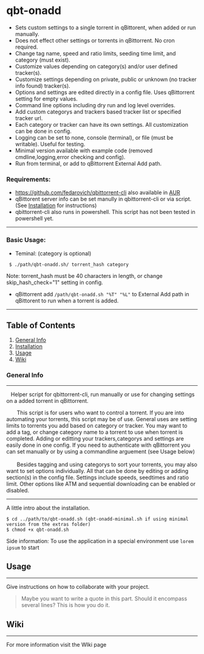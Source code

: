# qbt-onadd 
 - Sets custom settings to a single torrent in qBittorent, when added or run manually.
 - Does not effect other settings or torrents in qBittorrent. No cron required.
 - Change tag name, speed and ratio limits, seeding time limit, and category (must exist).
 - Customize values depending on category(s) and/or user defined tracker(s). 
 - Customize settings depending on private, public or unknown (no tracker info found) tracker(s).
 - Options and settings are edited directly in a config file. Uses qBittorrent setting for empty values.  
 - Command line options including dry run and log level overrides.
 - Add custom categorys and trackers based tracker list or specified tracker url. 
 - Each category or tracker can have its own settings. All customization can be done in config.  
 - Logging can be set to none, console (terminal), or file (must be writable). Useful for testing.
 - Minimal version available with example code (removed cmdline,logging,error checking and config).  
 - Run from terminal, or add to qBittorrent External Add path.
 
### Requirements:
- https://github.com/fedarovich/qbittorrent-cli  also available in [AUR](https://aur.archlinux.org/packages/qbittorrent-cli)
- qBittorent server info can be set manully in qbittorrent-cli or via script. (See [Installation](#installation) for instructions)    
- qbittorrent-cli also runs in powershell. This script has not been tested in powershell yet. 
***
### Basic Usage:
- Teminal: (category is optional)
```
 $ ./path/qbt-onadd.sh/ torrent_hash category 
```
Note: torrent_hash must be 40 characters in length, or change skip_hash_check="1" setting in config.
- qBittorrent
  add ```/path/qbt-onadd.sh "%T" "%L"``` to External Add path in qBittorent to run when a torrent is added. 
***
## Table of Contents
1. [General Info](#general-info)
2. [Installation](#installation)
3. [Usage](#usage)
4. [Wiki](#wiki)
### General Info
***
&nbsp; &nbsp;Helper script for qbittorrent-cli, run manually or use for changing settings on a added torrent in qBittorrent.

&nbsp; &nbsp;&nbsp; &nbsp; This script is for users who want to control a torrent. If you are into automating your torrents, this
script may be of use. General uses are setting limits to torrents you add based on category or tracker. You
may want to add a tag, or change category name to a torrent to use when torrent is completed. Adding or editting
your trackers,categorys and settings are easily done in one config. If you need to authenticate with qBittorrent
you can set manually or by using a commandline arguement (see Usage below) <br /> <br />
&nbsp; &nbsp;&nbsp; &nbsp; Besides tagging and using categorys to sort your torrents, you may also want to set options individually. All
that can be done by editing or adding section(s) in the config file. Settings include speeds, seedtimes and ratio
limit. Other options like ATM and sequential downloading can be enabled or disabled. 

***
A little intro about the installation. 
```
$ cd ../path/to/qbt-onadd.sh (qbt-onadd-minimal.sh if using minimal version from the extras folder)
$ chmod +x qbt-onadd.sh
```
Side information: To use the application in a special environment use ```lorem ipsum``` to start
## Usage
***
Give instructions on how to collaborate with your project.
> Maybe you want to write a quote in this part. 
> Should it encompass several lines?
> This is how you do it.
## Wiki
***
For more information visit the WIki page
